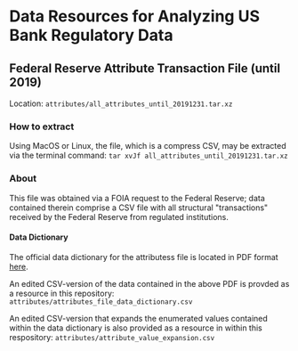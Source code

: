 # Data Resources for Analyzing US Bank Regulatory Data

## Federal Reserve Attribute Transaction File (until 2019)
Location: `attributes/all_attributes_until_20191231.tar.xz`

### How to extract

Using MacOS or Linux, the file, which is a compress CSV, may be extracted via the terminal command: `tar xvJf all_attributes_until_20191231.tar.xz`

### About

This file was obtained via a FOIA request to the Federal Reserve; data contained therein comprise a CSV file with all structural "transactions" received by the Federal Reserve from regulated institutions. 

#### Data Dictionary

The official data dictionary for the attributess file is located in PDF format [here](https://www.ffiec.gov/nicpubweb/content/DataDownload/NPW%20Data%20Dictionary.pdf).

An edited CSV-version of the data contained in the above PDF is provded as a resource in this repository: `attributes/attributes_file_data_dictionary.csv`

An edited CSV-version that expands the enumerated values contained within the data dictionary is also provided as a resource in within this respository: `attributes/attribute_value_expansion.csv`


